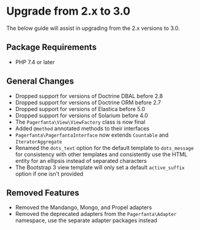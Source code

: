 # Upgrade from 2.x to 3.0

The below guide will assist in upgrading from the 2.x versions to 3.0.

## Package Requirements

- PHP 7.4 or later

## General Changes

- Dropped support for versions of Doctrine DBAL before 2.8
- Dropped support for versions of Doctrine ORM before 2.7
- Dropped support for versions of Elastica before 5.0
- Dropped support for versions of Solarium before 4.0
- The `Pagerfanta\View\ViewFactory` class is now final
- Added `@method` annotated methods to their interfaces
- `Pagerfanta\PagerfantaInterface` now extends `Countable` and `IteratorAggregate`
- Renamed the `dots_text` option for the default template to `dots_message` for consistency with other templates and consistently use the HTML entity for an ellipsis instead of separated characters
- The Bootstrap 3 view template will only set a default `active_suffix` option if one isn't provided

## Removed Features

- Removed the Mandango, Mongo, and Propel adapters
- Removed the deprecated adapters from the `Pagerfanta\Adapter` namespace, use the separate adapter packages instead
